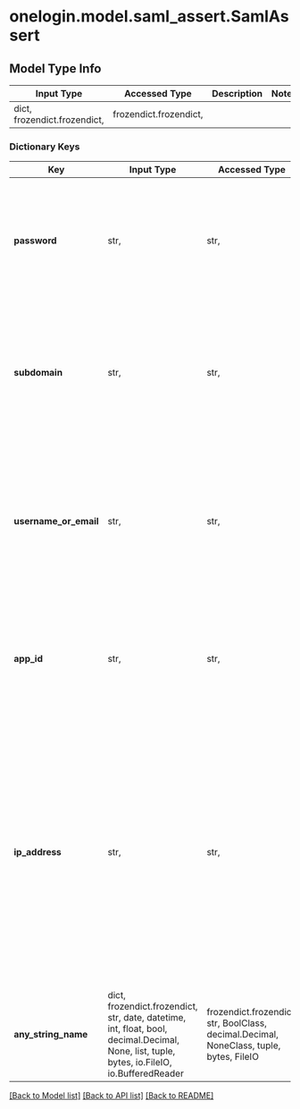 # onelogin.model.saml_assert.SamlAssert

## Model Type Info
Input Type | Accessed Type | Description | Notes
------------ | ------------- | ------------- | -------------
dict, frozendict.frozendict,  | frozendict.frozendict,  |  | 

### Dictionary Keys
Key | Input Type | Accessed Type | Description | Notes
------------ | ------------- | ------------- | ------------- | -------------
**password** | str,  | str,  | Password of the OneLogin user accessing the app for which you want to generate a SAML token. | 
**subdomain** | str,  | str,  | Set to the subdomain of the OneLogin user accessing the app for which you want to generate a SAML token. | 
**username_or_email** | str,  | str,  | Set this to the username or email of the OneLogin user accessing the app for which you want to generate a SAML token. | 
**app_id** | str,  | str,  | App ID of the app for which you want to generate a SAML token. This is the app ID in OneLogin. | 
**ip_address** | str,  | str,  | If you are using this API in a scenario in which MFA is required and you’ll need to be able to honor IP address whitelisting defined in MFA policies, provide this parameter and set its value to the whitelisted IP address that needs to be bypassed. | [optional] 
**any_string_name** | dict, frozendict.frozendict, str, date, datetime, int, float, bool, decimal.Decimal, None, list, tuple, bytes, io.FileIO, io.BufferedReader | frozendict.frozendict, str, BoolClass, decimal.Decimal, NoneClass, tuple, bytes, FileIO | any string name can be used but the value must be the correct type | [optional]

[[Back to Model list]](../../README.md#documentation-for-models) [[Back to API list]](../../README.md#documentation-for-api-endpoints) [[Back to README]](../../README.md)

